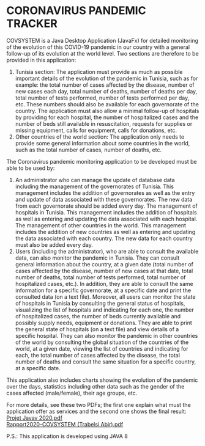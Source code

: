 # CORONAVIRUS PANDEMIC TRACKER
 COVSYSTEM is a Java Desktop Application (JavaFx) for detailed monitoring of the evolution of this COVID-19 pandemic in our country with a general follow-up of its evolution at the world level. Two sections are therefore to be provided in this application:
  1) Tunisia section: The application must provide as much as possible important details of the evolution of the pandemic in Tunisia, such as for example: the total number of cases affected by the disease, number of new cases each day, total number of deaths, number of deaths per day, total number of tests performed, number of tests performed per day, etc. These numbers should also be available for each governorate of the country. The application must also allow a minimal follow-up of hospitals by providing for each hospital, the number of hospitalized cases and the number of beds still available in resuscitation, requests for supplies or missing equipment, calls for equipment, calls for donations, etc.
  2) Other countries of the world section: The application only needs to provide some general information about some countries in the world, such as the total number of cases, number of deaths, etc.

The Coronavirus pandemic monitoring application to be developed must be able to be used by: 
  1) An administrator who can manage the update of database data including the management of the governorates of Tunisia. This management includes the addition of governorates as well as the entry and update of data associated with these governorates. The new data from each governorate should be added every day. The management of hospitals in Tunisia. This management includes the addition of hospitals as well as entering and updating the data associated with each hospital. The management of other countries in the world. This management includes the addition of new countries as well as entering and updating the data associated with each country. The new data for each country must also be added every day.
  2) Users (including the administrator), who are able to consult the available data, can also monitor the pandemic in Tunisia. They can consult general information about the country, at a given date (total number of cases affected by the disease, number of new cases at that date, total number of deaths, total number of tests performed, total number of hospitalized cases, etc.). In addition, they are able to consult the same information for a specific governorate, at a specific date and print the consulted data (on a text file). Moreover, all users can monitor the state of hospitals in Tunisia by consulting the general status of hospitals, visualizing the list of hospitals and indicating for each one, the number of hospitalized cases, the number of beds currently available and possibly supply needs, equipment or donations. They are able to print the general state of hospitals (on a text file) and view details of a specific hospital. They can also monitor the pandemic in other countries of the world by consulting the global situation of the countries of the world, at a given date, viewing the list of countries and indicating for each, the total number of cases affected by the disease, the total number of deaths and consult the same situation for a specific country, at a specific date.
  
This application also includes charts showing the evolution of the pandemic over the days, statistics including other data such as the gender of the cases affected (male/female), their age groups, etc.

For more details, see these two PDFs; the first one explain what must the application offer as services and the second one shows the final result: <br/> [Projet Javav 2020.pdf](https://github.com/Trabelsi-Development/COVSYSTEM/files/8995853/Projet.Javav.2020.pdf)<br/> [Rapport2020-COVSYSTEM (Trabelsi Abir).pdf](https://github.com/Trabelsi-Development/COVSYSTEM/files/8995872/Rapport2020-COVSYSTEM.Trabelsi.Abir.pdf)


P.S.: This application is developed using JAVA 8
